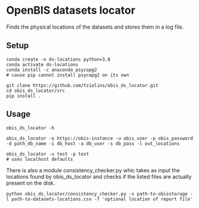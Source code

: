 # OpenBIS datasets locator

Finds the physical locations of the datasets and
stores them in a log file.

## Setup

```
conda create -n ds-locations python=3.8
conda activate ds-locations
conda install -c anaconda psycopg2
# cause pip cannot install psycopg2 on its own

git clone https://github.com/tzielins/obis_ds_locator.git
cd obis_ds_locator/src
pip install .
```




## Usage
```
obis_ds_locator -h

obis_ds_locator -o https://obis-instance -u obis_user -p obis_password -d path_db_name -i db_host -a db_user -s db_pass -l out_locations

obis_ds_locator -u test -p test
# uses localhost defaults

```

There is also a module consistency_checker.py whic takes as input the locations
found by obis_ds_locator and checks if the listed files are actually present on the disk.

```
python obis_ds_locator/consistency_checker.py -s path-to-obisstorage -l path-to-datasets-locations.csv -f 'optional location of report file'
```
